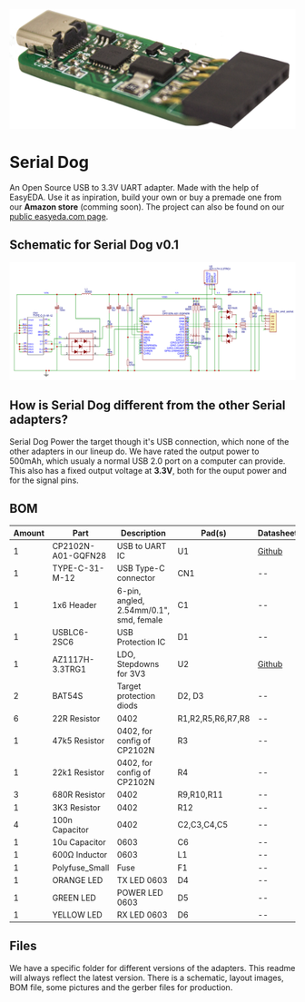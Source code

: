 ![Serial Dog v0.1 Prototype Image](https://github.com/SizableElectronics/USB-UART-Adapters/raw/master/SerialDog/v0.1/images/serial_dog_v0.1_nice_web.png)
# Serial Dog
An Open Source USB to 3.3V UART adapter. Made with the help of EasyEDA. Use it as inpiration, build your own or buy a premade one from our **Amazon store** (comming soon). The project can also be found on our [public easyeda.com page](https://easyeda.com/webjocke/SerialDog).

## Schematic for Serial Dog v0.1
![Serial Dog v0.1 Schematic](https://github.com/SizableElectronics/USB-UART-Adapters/raw/master/SerialDog/v0.1/schematic_cropped.png)

## How is Serial Dog different from the other Serial adapters?
Serial Dog Power the target though it's USB connection, which none of the other adapters in our lineup do. We have rated the output power to 500mAh, which usualy a normal USB 2.0 port on a computer can provide. This also has a fixed output voltage at **3.3V**, both for the ouput power and for the signal pins.

## BOM
Amount | Part | Description | Pad(s) | Datasheet | Buy Link
--- | --- | --- | --- | --- | ---
1 | CP2102N-A01-GQFN28 | USB to UART IC | U1 | [Github](https://github.com/SizableElectronics/USB-UART-Adapters/raw/master/datasheets/cp2102.pdf) | [LCSC](https://lcsc.com/product-detail/USB_SILICON-LABS_CP2102N-A01-GQFN28_CP2102N-A01-GQFN28_C105167.html) [Digikey](https://www.digikey.se/product-detail/en/silicon-labs/CP2102N-A01-GQFN28/336-3694-ND/6012519)
1 | TYPE-C-31-M-12 | USB Type-C connector | CN1 | -- | [Aliexpress](https://www.aliexpress.com/item/100PCS-LOT-USB-connector-Type-C-3-1-Female-connector-16Pin-SMD-SMT-Type-with-4/32822609480.html) [LCSC](https://lcsc.com/product-detail/USB-Type-C_TYPE-C-31-M-12-Female-16P-SMD_C165948.html)
1 | 1x6 Header | 6-pin, angled, 2.54mm/0.1", smd, female | C1 | -- | [Alibaba](https://www.alibaba.com/product-detail/SMD-0-1-Right-Angle-6_60556277672.html)
1 | USBLC6-2SC6 | USB Protection IC | D1 | -- | [Digikey](https://www.digikey.se/product-detail/en/stmicroelectronics/USBLC6-2SC6/497-5235-1-ND/1121688)
1 | AZ1117H-3.3TRG1  | LDO, Stepdowns for 3V3 | U2 | [Github](https://github.com/SizableElectronics/USB-UART-Adapters/raw/master/datasheets/AZ1117-1139752.pdf) | [Mouser](https://www.mouser.se/ProductDetail/Diodes-Incorporated/AZ1117H-33TRG1?qs=5V6w%252be2aIqa3gA4GjxrsQQ==) [LCSC](https://lcsc.com/product-detail/Low-Dropout-Regulators-LDO_DIODES_AZ1117H-3-3TRG1_AZ1117H-3-3TRG1_C110474.html)
2 | BAT54S | Target protection diods | D2, D3 | -- | [LCSC](https://lcsc.com/product-detail/Schottky-Barrier-Diodes-SBD_NXP_BAT54S_BAT54S-215_C47546.html)
6 | 22R Resistor | 0402 | R1,R2,R5,R6,R7,R8 | -- | [LCSC](https://lcsc.com/product-detail/Chip-Resistor-Surface-Mount_22R-220-5_C93929.html)
1 | 47k5 Resistor | 0402, for config of CP2102N | R3 | -- | [LCSC](https://lcsc.com/product-detail/Chip-Resistor-Surface-Mount-UniOhm_Uniroyal-Elec-0402WGF4752TCE_C25896.html)
1 | 22k1 Resistor | 0402, for config of CP2102N | R4 | -- | [LCSC](https://lcsc.com/product-detail/Chip-Resistor-Surface-Mount-UniOhm_Uniroyal-Elec-0402WGF2212TCE_C43473.html)
3 | 680R Resistor | 0402 | R9,R10,R11 | -- | [LCSC](https://lcsc.com/product-detail/Chip-Resistor-Surface-Mount-UniOhm_Uniroyal-Elec-0402WGJ0681TCE_C25177.html)
1 | 3K3 Resistor  | 0402 | R12 | -- | [LCSC](https://lcsc.com/product-detail/Chip-Resistor-Surface-Mount_3-3KR-332-5_C102983.html)
4 | 100n Capacitor | 0402 | C2,C3,C4,C5 | -- | [LCSC](https://lcsc.com/product-detail/Multilayer-Ceramic-Capacitors-MLCC-SMD-SMT_muRata_GCM155R71C104KA55D_100nF-104-10-16V-Car-level_C85857.html)
1 | 10u Capacitor | 0603 | C6 | -- | [LCSC](https://lcsc.com/product-detail/Multilayer-Ceramic-Capacitors-MLCC-SMD-SMT_10uF-106-20-16V_C109457.html)
1 | 600Ω Inductor | 0603 | L1 | -- | [LCSC](https://lcsc.com/product-detail/Ferrite-Beads-And-Chips_600R-25-1-3A_C97000.html)
1 | Polyfuse_Small | Fuse | F1 | -- | [LCSC](https://lcsc.com/product-detail/Surface-Mount-Fuses_Self-healing-fuse-500mA-15V_C146252.html)
1 | ORANGE LED | TX LED 0603 | D4 | -- | [LCSC](https://lcsc.com/product-detail/_FFC-1608YOXK-600H08_C108553.html)
1 | GREEN LED | POWER LED 0603 | D5 | -- | [LCSC](https://lcsc.com/product-detail/Light-Emitting-Diodes-LED_Emerald-SMDLED-500-1080mcd_C87326.html)
1 | YELLOW LED | RX LED 0603 | D6 | -- | [LCSC](https://lcsc.com/product-detail/_FC-1608YXK-585F08_C89811.html)


## Files
We have a specific folder for different versions of the adapters. This readme will always reflect the latest version. There is a schematic, layout images, BOM file, some pictures and the gerber files for production.
